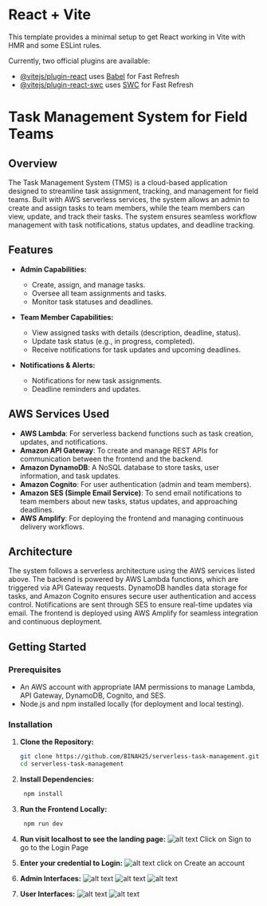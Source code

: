 # React + Vite

This template provides a minimal setup to get React working in Vite with HMR and some ESLint rules.

Currently, two official plugins are available:

- [@vitejs/plugin-react](https://github.com/vitejs/vite-plugin-react/blob/main/packages/plugin-react/README.md) uses [Babel](https://babeljs.io/) for Fast Refresh
- [@vitejs/plugin-react-swc](https://github.com/vitejs/vite-plugin-react-swc) uses [SWC](https://swc.rs/) for Fast Refresh

# Task Management System for Field Teams

## Overview

The Task Management System (TMS) is a cloud-based application designed to streamline task assignment, tracking, and management for field teams. Built with AWS serverless services, the system allows an admin to create and assign tasks to team members, while the team members can view, update, and track their tasks. The system ensures seamless workflow management with task notifications, status updates, and deadline tracking.

## Features

- **Admin Capabilities:**
  - Create, assign, and manage tasks.
  - Oversee all team assignments and tasks.
  - Monitor task statuses and deadlines.

- **Team Member Capabilities:**
  - View assigned tasks with details (description, deadline, status).
  - Update task status (e.g., in progress, completed).
  - Receive notifications for task updates and upcoming deadlines.

- **Notifications & Alerts:**
  - Notifications for new task assignments.
  - Deadline reminders and updates.

## AWS Services Used

- **AWS Lambda**: For serverless backend functions such as task creation, updates, and notifications.
- **Amazon API Gateway**: To create and manage REST APIs for communication between the frontend and the backend.
- **Amazon DynamoDB**: A NoSQL database to store tasks, user information, and task updates.
- **Amazon Cognito**: For user authentication (admin and team members).
- **Amazon SES (Simple Email Service)**: To send email notifications to team members about new tasks, status updates, and approaching deadlines.
- **AWS Amplify**: For deploying the frontend and managing continuous delivery workflows.

## Architecture

The system follows a serverless architecture using the AWS services listed above. The backend is powered by AWS Lambda functions, which are triggered via API Gateway requests. DynamoDB handles data storage for tasks, and Amazon Cognito ensures secure user authentication and access control. Notifications are sent through SES to ensure real-time updates via email. The frontend is deployed using AWS Amplify for seamless integration and continuous deployment.

## Getting Started

### Prerequisites

- An AWS account with appropriate IAM permissions to manage Lambda, API Gateway, DynamoDB, Cognito, and SES.
- Node.js and npm installed locally (for deployment and local testing).

### Installation

1. **Clone the Repository:**

   ```bash
   git clone https://github.com/BINAH25/serverless-task-management.git
   cd serverless-task-management

2. **Install Dependencies:**
   ```bash
    npm install

3. **Run the Frontend Locally:**
   ```bash
    npm run dev

4. **Run visit localhost to see the landing page:**
   ![alt text](image.png)
   Click on Sign to go to the Login Page


5. **Enter your credential to Login:**
   ![alt text](image-1.png)
    click on Create an account

6. **Admin Interfaces:**
   ![alt text](image-2.png)
   ![alt text](image-3.png)
   ![alt text](image-4.png)

7. **User Interfaces:**
   ![alt text](image-5.png)
   ![alt text](image-6.png)
